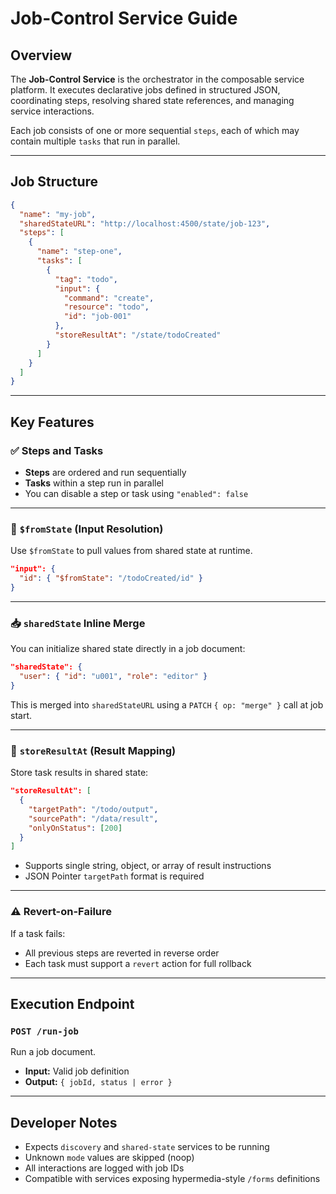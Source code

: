 # Job-Control Service Guide

## Overview

The **Job-Control Service** is the orchestrator in the composable service platform. It executes declarative jobs defined in structured JSON, coordinating steps, resolving shared state references, and managing service interactions.

Each job consists of one or more sequential `steps`, each of which may contain multiple `tasks` that run in parallel.

---

## Job Structure

```json
{
  "name": "my-job",
  "sharedStateURL": "http://localhost:4500/state/job-123",
  "steps": [
    {
      "name": "step-one",
      "tasks": [
        {
          "tag": "todo",
          "input": {
            "command": "create",
            "resource": "todo",
            "id": "job-001"
          },
          "storeResultAt": "/state/todoCreated"
        }
      ]
    }
  ]
}
```

---

## Key Features

### ✅ Steps and Tasks

- **Steps** are ordered and run sequentially
- **Tasks** within a step run in parallel
- You can disable a step or task using `"enabled": false`

---

### 🔁 `$fromState` (Input Resolution)

Use `$fromState` to pull values from shared state at runtime.

```json
"input": {
  "id": { "$fromState": "/todoCreated/id" }
}
```

---

### 📥 `sharedState` Inline Merge

You can initialize shared state directly in a job document:

```json
"sharedState": {
  "user": { "id": "u001", "role": "editor" }
}
```

This is merged into `sharedStateURL` using a `PATCH` `{ op: "merge" }` call at job start.

---

### 🧾 `storeResultAt` (Result Mapping)

Store task results in shared state:

```json
"storeResultAt": [
  {
    "targetPath": "/todo/output",
    "sourcePath": "/data/result",
    "onlyOnStatus": [200]
  }
]
```

- Supports single string, object, or array of result instructions
- JSON Pointer `targetPath` format is required

---

### ⚠️ Revert-on-Failure

If a task fails:
- All previous steps are reverted in reverse order
- Each task must support a `revert` action for full rollback

---

## Execution Endpoint

### `POST /run-job`

Run a job document.

- **Input:** Valid job definition
- **Output:** `{ jobId, status | error }`

---

## Developer Notes

- Expects `discovery` and `shared-state` services to be running
- Unknown `mode` values are skipped (noop)
- All interactions are logged with job IDs
- Compatible with services exposing hypermedia-style `/forms` definitions

